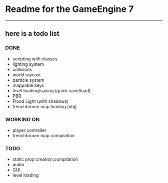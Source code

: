 # Readme for the GameEngine 7
***
## here is a todo list

### DONE
* scripting with classes
* lighting system
* collisions
* world raycast
* particle system
* mappable keys
* level loading/saving (quick save/load)
* PBR
* Flood Light (with shadows)
* trenchbroom map loading (obj)
### WORKING ON
* player controller
* trenchbroom map compilation
### TODO

* static prop creation,compilation
* audio
* GUI
* level loading